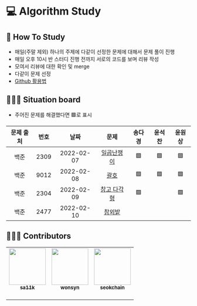 # 💻 Algorithm Study

## 📄 How To Study
- 매일(주말 제외) 하나의 주제에 다같이 선정한 문제에 대해서 문제 풀이 진행
- 매일 오후 10시 반 스터디 진행 전까지 서로의 코드를 보며 리뷰 작성
- 모여서 리뷰에 대한 확인 및 merge
- 다같이 문제 선정
- [Github 활용법](./docs)

## 🧑🏽‍💻 Situation board
- 주어진 문제를 해결했다면 🟩로 표시

| 문제 출처| 번호     | 날짜     | 문제      | 송다경  | 윤석찬  | 윤원상  |
| :--------: | :--------: | :--------: | :--------: | :-------: | :-------: | :-------: |
| 백준     | 2309     |2022-02-07|[일곱난쟁이](https://www.acmicpc.net/problem/2309) |  🟩   |    🟩   |    🟩 |
| 백준     | 9012     |2022-02-08|[괄호](https://www.acmicpc.net/problem/9012) |  🟩  |  🟩   | 🟩   |
| 백준     | 2304     |2022-02-09|[창고 다각형](https://www.acmicpc.net/problem/2304) |  🟩 |      | 🟩  |
| 백준     | 2477     |2022-02-10|[참외밭](https://www.acmicpc.net/problem/2304) |   |      |   |

## 🙋🏻‍♂️ Contributors

<table>
  <tr>
    <td align="center"><a href="https://github.com/sa11k"><img src="https://avatars.githubusercontent.com/u/63536606?v=4?s=100" width="100px;" alt=""/><br /><sub><b>sa11k</b><br></sub></a><br /></td>
    <td align="center"><a href="https://github.com/wonsyn"><img src="https://avatars.githubusercontent.com/u/82020255?v=4?s=100" width="100px;" alt=""/><br /><sub><b>wonsyn</b><br></sub></a><br /></td>
    <td align="center"><a href="https://github.com/seokchain"><img src="https://avatars.githubusercontent.com/u/98997009?v=4?s=100" width="100px;" alt=""/><br /><sub><b>seokchain</b><br></sub></a><br /></td>
  </tr>
</table>
